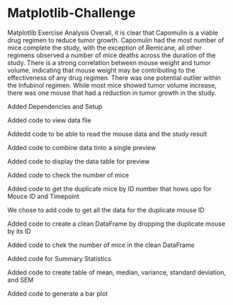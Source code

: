 # Matplotlib-Challenge
Matplotlib Exercise
Analysis
Overall, it is clear that Capomulin is a viable drug regimen to reduce tumor growth.
Capomulin had the most number of mice complete the study, with the exception of Remicane, all other regimens observed a number of mice deaths across the duration of the study.
There is a strong correlation between mouse weight and tumor volume, indicating that mouse weight may be contributing to the effectiveness of any drug regimen.
There was one potential outlier within the Infubinol regimen. While most mice showed tumor volume increase, there was one mouse that had a reduction in tumor growth in the study.


Added Dependencies and Setup


Added code to view data file


Addedd code to be able to read the mouse data and the study result 


Added code to combine data tinto a single preview


Added code to display the data table for preview


Added code to check the number of mice


Added code to get the duplicate mice by ID number that hows upo for Mouce ID and Timepoint


We chose to add code to get all the data for the duplicate mouse ID


Added code to create a clean DataFrame by dropping the duplicate mouse by its ID


Added code to chek the number of mice in the clean DataFrame


Added code for Summary Statistics


Added code to create table of mean, median, variance, standard deviation, and SEM 


Added code to generate a bar plot
